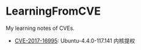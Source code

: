# LearningFromCVE
My learning notes of CVEs.

- [CVE-2017-16995](./CVE-2017-16995/README.md): Ubuntu-4.4.0-117.141 内核提权